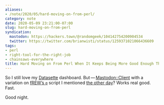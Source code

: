 ```yaml
---
aliases:
- /note/2020/05/hard-moving-on-from-perl/
category: note
date: 2020-05-09 23:21:00-07:00
slug: hard-moving-on-from-perl
syndication:
  mastodon: https://hackers.town/@randomgeek/104142754200904534
  twitter: https://twitter.com/brianwisti/status/1259371021066436609
tags:
- perl
- right-tool-for-the-right-job
- chainsaws-everywhere
title: Hard Moving on From Perl When It Keeps Being More Good Enough Than the Other Good Enough Solutions
---
```


So I still love my [Datasette](https://datasette.readthedocs.io) dashboard. But — [Mastodon::Client](https://metacpan.org/pod/Mastodon::Client) with a variation on [fREW’s `q`](https://blog.afoolishmanifesto.com/posts/hugo-unix-vim-integration/#advanced-unix-tools) script I mentioned [the other day](querying-hugo-content-with-python.md)? Works real good. Fast.

Good night.
